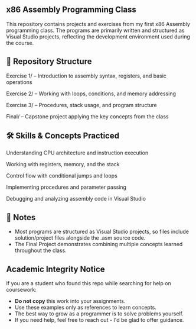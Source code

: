 ## x86 Assembly Programming Class

This repository contains projects and exercises from my first x86 Assembly programming class. The programs are primarily written and structured as Visual Studio projects, reflecting the development environment used during the course.

## 📂 Repository Structure

Exercise 1/ – Introduction to assembly syntax, registers, and basic operations

Exercise 2/ – Working with loops, conditions, and memory addressing

Exercise 3/ – Procedures, stack usage, and program structure

Final/ – Capstone project applying the key concepts from the class

## 🛠️ Skills & Concepts Practiced

Understanding CPU architecture and instruction execution

Working with registers, memory, and the stack

Control flow with conditional jumps and loops

Implementing procedures and parameter passing

Debugging and analyzing assembly code in Visual Studio

## 📖 Notes

- Most programs are structured as Visual Studio projects, so files include solution/project files alongside the .asm source code.
- The Final Project demonstrates combining multiple concepts learned throughout the class.

## Academic Integrity Notice
If you are a student who found this repo while searching for help on coursework:
- **Do not copy** this work into your assignments. 
- Use these examples only as references to learn concepts.
- The best way to grow as a programmer is to solve problems yourself.
- If you need help, feel free to reach out - I'd be glad to offer guidance.